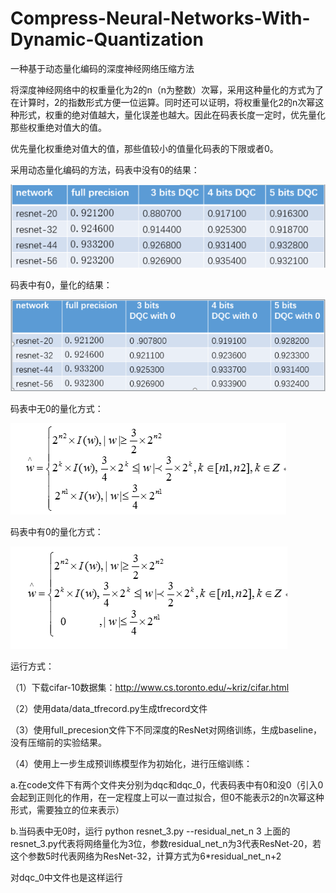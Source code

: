 # Compress-Neural-Networks-With-Dynamic-Quantization
一种基于动态量化编码的深度神经网络压缩方法

将深度神经网络中的权重量化为2的n（n为整数）次幂，采用这种量化的方式为了在计算时，2的指数形式方便一位运算。同时还可以证明，将权重量化2的n次幂这种形式，权重的绝对值越大，量化误差也越大。因此在码表长度一定时，优先量化那些权重绝对值大的值。

优先量化权重绝对值大的值，那些值较小的值量化码表的下限或者0。

采用动态量化编码的方法，码表中没有0的结果：

![](/reasult/结果1.png)

码表中有0，量化的结果：

![](/reasult/结果.png)


码表中无0的量化方式：

![](/reasult/公式1.png)

码表中有0的量化方式：

![](/reasult/公式.png)

运行方式：

（1）下载cifar-10数据集：http://www.cs.toronto.edu/~kriz/cifar.html

（2）使用data/data_tfrecord.py生成tfrecord文件

（3）使用full_precesion文件下不同深度的ResNet对网络训练，生成baseline，没有压缩前的实验结果。

（4）使用上一步生成预训练模型作为初始化，进行压缩训练：
  
   a.在code文件下有两个文件夹分别为dqc和dqc_0，代表码表中有0和没0（引入0会起到正则化的作用，在一定程度上可以一直过拟合，但0不能表示2的n次幂这种形式，需要独立的位来表示）
   
   b.当码表中无0时，运行 python resnet_3.py --residual_net_n 3 
   上面的resnet_3.py代表将网络量化为3位，参数residual_net_n为3代表ResNet-20，若这个参数5时代表网络为ResNet-32，计算方式为6*residual_net_n+2
   
   对dqc_0中文件也是这样运行
   





